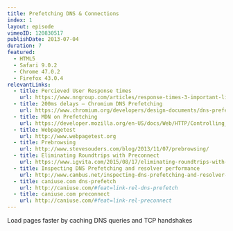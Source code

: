 ```yaml
---
title: Prefetching DNS & Connections
index: 1
layout: episode
vimeoID: 120830517
publishDate: 2013-07-04
duration: 7
featured:
  - HTML5
  - Safari 9.0.2
  - Chrome 47.0.2
  - Firefox 43.0.4
relevantLinks:
  - title: Percieved User Response times
    url: https://www.nngroup.com/articles/response-times-3-important-limits/
  - title: 200ms delays — Chromium DNS Prefetching
    url: https://www.chromium.org/developers/design-documents/dns-prefetching
  - title: MDN on Prefetching
    url: https://developer.mozilla.org/en-US/docs/Web/HTTP/Controlling_DNS_prefetching
  - title: Webpagetest
    url: http://www.webpagetest.org
  - title: Prebrowsing
    url: http://www.stevesouders.com/blog/2013/11/07/prebrowsing/
  - title: Eliminating Roundtrips with Preconnect
    url: https://www.igvita.com/2015/08/17/eliminating-roundtrips-with-preconnect/
  - title: Inspecting DNS Prefetching and resolver performance
    url: http://www.cambus.net/inspecting-dns-prefetching-and-resolver-performance-within-chrome/
  - title: caniuse.com dns-prefetch
    url: http://caniuse.com/#feat=link-rel-dns-prefetch
  - title: caniuse.com preconnect
    url: http://caniuse.com/#feat=link-rel-preconnect
---
```

Load pages faster by caching DNS queries and TCP handshakes 


